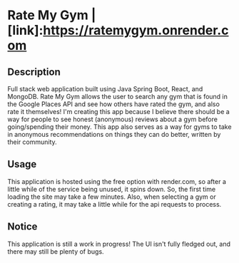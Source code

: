 # Rate My Gym | [link]:https://ratemygym.onrender.com

## Description
Full stack web application built using Java Spring Boot, React, and MongoDB. Rate My Gym allows the user to search any gym that is found in the Google Places API and see how others have rated the gym, and also rate it themselves! I'm creating this app because I believe there should be a way for people to see honest (anonymous) reviews about a gym before going/spending their money. This app also serves as a way for gyms to take in anonymous recommendations on things they can do better, written by their community.

## Usage
This application is hosted using the free option with render.com, so after a little while of the service being unused, it spins down. So, the first time loading the site may take a few minutes. Also, when selecting a gym or creating a rating, it may take a little while for the api requests to process.

## Notice
This application is still a work in progress! The UI isn't fully fledged out, and there may still be plenty of bugs. 
